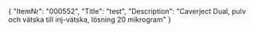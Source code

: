 {
  "ItemNr": "000552",
  "Title": "test",
  "Description": "Caverject Dual, pulv och vätska till inj-vätska, lösning 20 mikrogram"
}
